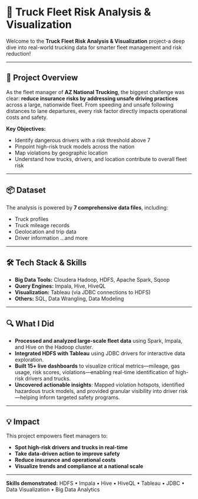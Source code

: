 # 🚚 Truck Fleet Risk Analysis & Visualization

Welcome to the **Truck Fleet Risk Analysis & Visualization** project-a deep dive into real-world trucking data for smarter fleet management and risk reduction!

---

## 🚦 Project Overview

As the fleet manager of **AZ National Trucking**, the biggest challenge was clear: **reduce insurance risks by addressing unsafe driving practices** across a large, nationwide fleet. From speeding and unsafe following distances to lane departures, every risk factor directly impacts operational costs and safety.

**Key Objectives:**

* Identify dangerous drivers with a risk threshold above 7
* Pinpoint high-risk truck models across the nation
* Map violations by geographic location
* Understand how trucks, drivers, and location contribute to overall fleet risk

---

## 📦 Dataset

The analysis is powered by **7 comprehensive data files**, including:

* Truck profiles
* Truck mileage records
* Geolocation and trip data
* Driver information
  ...and more

---

## 🛠️ Tech Stack & Skills

* **Big Data Tools:** Cloudera Hadoop, HDFS, Apache Spark, Sqoop
* **Query Engines:** Impala, Hive, HiveQL
* **Visualization:** Tableau (via JDBC connections to HDFS)
* **Others:** SQL, Data Wrangling, Data Modeling

---

## 🔍 What I Did

* **Processed and analyzed large-scale fleet data** using Spark, Impala, and Hive on the Hadoop cluster.
* **Integrated HDFS with Tableau** using JDBC drivers for interactive data exploration.
* **Built 15+ live dashboards** to visualize critical metrics—mileage, gas usage, risk scores, violations—enabling real-time identification of high-risk drivers and trucks.
* **Uncovered actionable insights**: Mapped violation hotspots, identified hazardous truck models, and provided granular visibility into driver risk—helping inform targeted safety programs.

---

## 💡 Impact

This project empowers fleet managers to:

* **Spot high-risk drivers and trucks in real-time**
* **Take data-driven action to improve safety**
* **Reduce insurance and operational costs**
* **Visualize trends and compliance at a national scale**

---

**Skills demonstrated:**
HDFS • Impala • Hive • HiveQL • Tableau • JDBC • Data Visualization • Big Data Analytics

